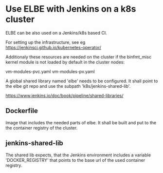 Use ELBE with Jenkins on a k8s cluster
======================================

ELBE can be also used on a Jenkins/k8s based CI.

For setting up the infrastructure, see eg
https://jenkinsci.github.io/kubernetes-operator/

Additionaly these resources are needed on the cluster if
the binfmt_misc kernel module is not loaded by default in
the cluster nodes:

vm-modules-pvc.yaml
vm-modules-pv.yaml

A global shared library named 'elbe' needs to be configured.
It shall point to the elbe git repo and use the subpath
'k8s/jenkins-shared-lib'.

https://www.jenkins.io/doc/book/pipeline/shared-libraries/

Dockerfile
----------
Image that includes the needed parts of elbe.
It shall be built and put to the the container registry of the cluster.

jenkins-shared-lib
------------------
The shared lib expects, that the Jenkins environment includes
a variable 'DOCKER_REGISTRY' that points to the base url of the
used container registry.


